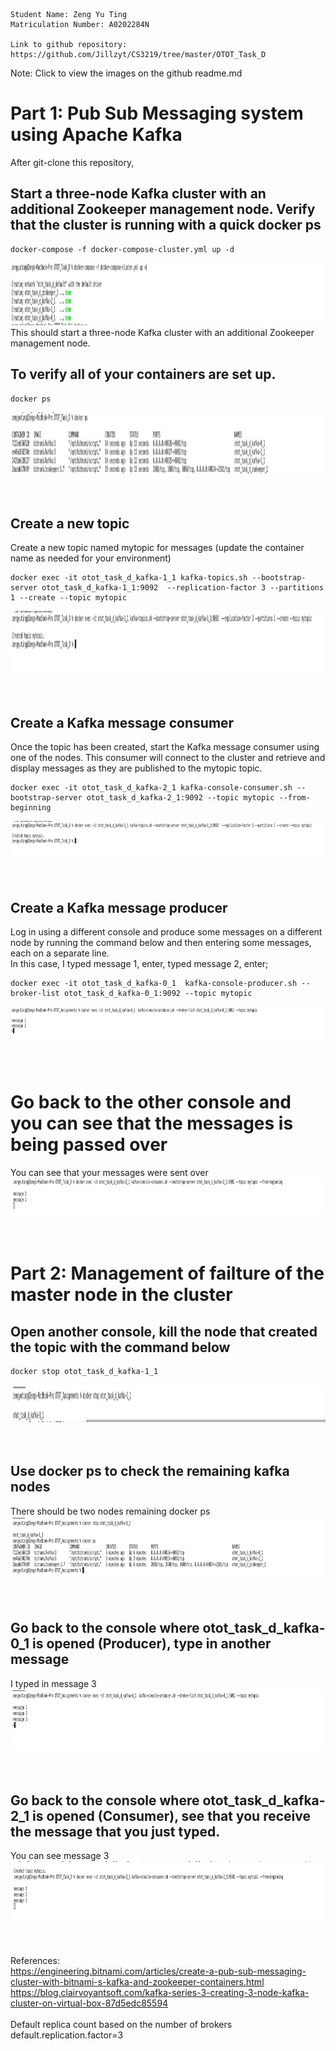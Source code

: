 
```
Student Name: Zeng Yu Ting
Matriculation Number: A0202284N

Link to github repository: https://github.com/Jillzyt/CS3219/tree/master/OTOT_Task_D
```

Note: Click to view the images on the github readme.md
# Part 1: Pub Sub Messaging system using Apache Kafka

After git-clone this repository,
## Start a three-node Kafka cluster with an additional Zookeeper management node. Verify that the cluster is running with a quick docker ps
    docker-compose -f docker-compose-cluster.yml up -d
<img src="./images/1.png" width="1200" height="100"> <br>
This should start a three-node Kafka cluster with an additional Zookeeper management node. <br>

## To verify all of your containers are set up.
    docker ps
<img src="./images/2.png" width="1200" height="100"><br>
<br><br>

## Create a new topic
Create a new topic named mytopic for messages (update the container name as needed for your environment) <br>
    
    docker exec -it otot_task_d_kafka-1_1 kafka-topics.sh --bootstrap-server otot_task_d_kafka-1_1:9092  --replication-factor 3 --partitions 1 --create --topic mytopic
<img src="./images/3.png" width="1200" height="100"> <br>
<br><br>

## Create a Kafka message consumer
Once the topic has been created, start the Kafka message consumer using one of the nodes. This consumer will connect to the cluster and retrieve and display messages as they are published to the mytopic topic.  <br>
    
    docker exec -it otot_task_d_kafka-2_1 kafka-console-consumer.sh --bootstrap-server otot_task_d_kafka-2_1:9092 --topic mytopic --from-beginning
<img src="./images/3.png" width="1200" height="60"> <br>
<br><br>

## Create a Kafka message producer 
Log in using a different console and produce some messages on a different node by running the command below and then entering some messages, each on a separate line. <br>
In this case, I typed message 1, enter, typed message 2, enter; <br>
    
    docker exec -it otot_task_d_kafka-0_1  kafka-console-producer.sh --broker-list otot_task_d_kafka-0_1:9092 --topic mytopic
<img src="./images/4.png" width="1850" height="60"> <br>
<br><br>


# Go back to the other console and you can see that the messages is being passed over
You can see that your messages were sent over
<img src="./images/5.png" width="1850" height="60"> <br>
<br><br>

# Part 2: Management of failture of the master node in the cluster

## Open another console, kill the node that created the topic with the command below
    docker stop otot_task_d_kafka-1_1
<img src="./images/9.png" width="1200" height="60"> <br>
<br><br>

## Use docker ps to check the remaining kafka nodes
There should be two nodes remaining
    docker ps
<img src="./images/6.png" width="1200" height="100"> <br>
<br><br>

## Go back to the console where otot_task_d_kafka-0_1 is opened (Producer), type in another message
I typed in message 3 <br>
<img src="./images/7.png" width="1200" height="100"> <br>
<br><br>

## Go back to the console where otot_task_d_kafka-2_1 is opened (Consumer), see that you receive the message that you just typed.
You can see message 3 <br>
<img src="./images/8.png" width="1200" height="100"> <br>
<br><br>


References: <br>
https://engineering.bitnami.com/articles/create-a-pub-sub-messaging-cluster-with-bitnami-s-kafka-and-zookeeper-containers.html <br>
https://blog.clairvoyantsoft.com/kafka-series-3-creating-3-node-kafka-cluster-on-virtual-box-87d5edc85594 <br>
<br>
Default replica count based on the number of brokers<br>
default.replication.factor=3<br>